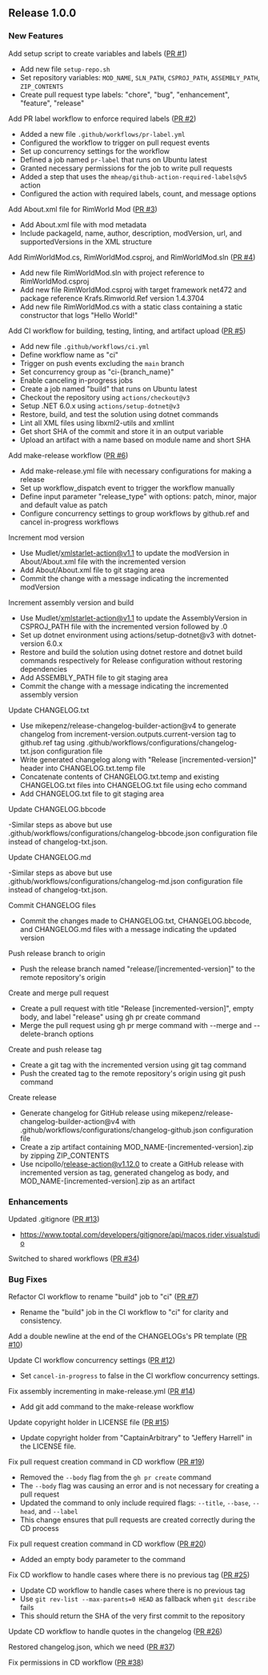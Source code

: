 ## Release 1.0.0

### New Features

Add setup script to create variables and labels ([PR #1](https://github.com/CaptainArbitrary/RimWorldMod/pull/1))

- Add new file `setup-repo.sh`
- Set repository variables: `MOD_NAME`, `SLN_PATH`, `CSPROJ_PATH`, `ASSEMBLY_PATH`, `ZIP_CONTENTS`
- Create pull request type labels: "chore", "bug", "enhancement", "feature", "release"

Add PR label workflow to enforce required labels ([PR #2](https://github.com/CaptainArbitrary/RimWorldMod/pull/2))

- Added a new file `.github/workflows/pr-label.yml`
- Configured the workflow to trigger on pull request events
- Set up concurrency settings for the workflow
- Defined a job named `pr-label` that runs on Ubuntu latest
- Granted necessary permissions for the job to write pull requests
- Added a step that uses the `mheap/github-action-required-labels@v5` action
- Configured the action with required labels, count, and message options

Add About.xml file for RimWorld Mod ([PR #3](https://github.com/CaptainArbitrary/RimWorldMod/pull/3))

- Add About.xml file with mod metadata
- Include packageId, name, author, description, modVersion, url, and supportedVersions in the XML structure

Add RimWorldMod.cs, RimWorldMod.csproj, and RimWorldMod.sln ([PR #4](https://github.com/CaptainArbitrary/RimWorldMod/pull/4))

- Add new file RimWorldMod.sln with project reference to RimWorldMod.csproj
- Add new file RimWorldMod.csproj with target framework net472 and package reference Krafs.Rimworld.Ref version 1.4.3704
- Add new file RimWorldMod.cs with a static class containing a static constructor that logs "Hello World!"

Add CI workflow for building, testing, linting, and artifact upload ([PR #5](https://github.com/CaptainArbitrary/RimWorldMod/pull/5))

- Add new file `.github/workflows/ci.yml`
- Define workflow name as "ci"
- Trigger on push events excluding the `main` branch
- Set concurrency group as "ci-{branch_name}"
- Enable canceling in-progress jobs
- Create a job named "build" that runs on Ubuntu latest
- Checkout the repository using `actions/checkout@v3`
- Setup .NET 6.0.x using `actions/setup-dotnet@v3`
- Restore, build, and test the solution using dotnet commands
- Lint all XML files using libxml2-utils and xmllint
- Get short SHA of the commit and store it in an output variable
- Upload an artifact with a name based on module name and short SHA

Add make-release workflow ([PR #6](https://github.com/CaptainArbitrary/RimWorldMod/pull/6))

- Add make-release.yml file with necessary configurations for making a release
- Set up workflow_dispatch event to trigger the workflow manually
- Define input parameter "release_type" with options: patch, minor, major and default value as patch
- Configure concurrency settings to group workflows by github.ref and cancel in-progress workflows

Increment mod version

- Use Mudlet/xmlstarlet-action@v1.1 to update the modVersion in About/About.xml file with the incremented version
- Add About/About.xml file to git staging area
- Commit the change with a message indicating the incremented modVersion

Increment assembly version and build

- Use Mudlet/xmlstarlet-action@v1.1 to update the AssemblyVersion in CSPROJ_PATH file with the incremented version followed by .0
- Set up dotnet environment using actions/setup-dotnet@v3 with dotnet-version 6.0.x
- Restore and build the solution using dotnet restore and dotnet build commands respectively for Release configuration without restoring dependencies
- Add ASSEMBLY_PATH file to git staging area
- Commit the change with a message indicating the incremented assembly version

Update CHANGELOG.txt

- Use mikepenz/release-changelog-builder-action@v4 to generate changelog from increment-version.outputs.current-version tag to github.ref tag using .github/workflows/configurations/changelog-txt.json configuration file
- Write generated changelog along with "Release [incremented-version]" header into CHANGELOG.txt.temp file
- Concatenate contents of CHANGELOG.txt.temp and existing CHANGELOG.txt files into CHANGELOG.txt file using echo command
- Add CHANGELOG.txt file to git staging area

Update CHANGELOG.bbcode

-Similar steps as above but use .github/workflows/configurations/changelog-bbcode.json configuration file instead of changelog-txt.json.

Update CHANGELOG.md 

-Similar steps as above but use .github/workflows/configurations/changelog-md.json configuration file instead of changelog-txt.json.

Commit CHANGELOG files

- Commit the changes made to CHANGELOG.txt, CHANGELOG.bbcode, and CHANGELOG.md files with a message indicating the updated version

Push release branch to origin

- Push the release branch named "release/[incremented-version]" to the remote repository's origin

Create and merge pull request

- Create a pull request with title "Release [incremented-version]", empty body, and label "release" using gh pr create command
- Merge the pull request using gh pr merge command with --merge and --delete-branch options

Create and push release tag

- Create a git tag with the incremented version using git tag command
- Push the created tag to the remote repository's origin using git push command

Create release

- Generate changelog for GitHub release using mikepenz/release-changelog-builder-action@v4 with .github/workflows/configurations/changelog-github.json configuration file
- Create a zip artifact containing MOD_NAME-[incremented-version].zip by zipping ZIP_CONTENTS
- Use ncipollo/release-action@v1.12.0 to create a GitHub release with incremented version as tag, generated changelog as body, and MOD_NAME-[incremented-version].zip as an artifact

### Enhancements

Updated .gitignore ([PR #13](https://github.com/CaptainArbitrary/RimWorldMod/pull/13))

- https://www.toptal.com/developers/gitignore/api/macos,rider,visualstudio

Switched to shared workflows ([PR #34](https://github.com/CaptainArbitrary/RimWorldMod/pull/34))

### Bug Fixes

Refactor CI workflow to rename "build" job to "ci" ([PR #7](https://github.com/CaptainArbitrary/RimWorldMod/pull/7))

- Rename the "build" job in the CI workflow to "ci" for clarity and consistency.

Add a double newline at the end of the CHANGELOGs's PR template ([PR #10](https://github.com/CaptainArbitrary/RimWorldMod/pull/10))

Update CI workflow concurrency settings ([PR #12](https://github.com/CaptainArbitrary/RimWorldMod/pull/12))

- Set `cancel-in-progress` to false in the CI workflow concurrency settings.

Fix assembly incrementing in make-release.yml ([PR #14](https://github.com/CaptainArbitrary/RimWorldMod/pull/14))

- Add git add command to the make-release workflow

Update copyright holder in LICENSE file ([PR #15](https://github.com/CaptainArbitrary/RimWorldMod/pull/15))

- Update copyright holder from "CaptainArbitrary" to "Jeffery Harrell" in the LICENSE file.

Fix pull request creation command in CD workflow ([PR #19](https://github.com/CaptainArbitrary/RimWorldMod/pull/19))

- Removed the `--body` flag from the `gh pr create` command
- The `--body` flag was causing an error and is not necessary for creating a pull request
- Updated the command to only include required flags: `--title`, `--base`, `--head`, and `--label`
- This change ensures that pull requests are created correctly during the CD process

Fix pull request creation command in CD workflow ([PR #20](https://github.com/CaptainArbitrary/RimWorldMod/pull/20))

- Added an empty body parameter to the command

Fix CD workflow to handle cases where there is no previous tag ([PR #25](https://github.com/CaptainArbitrary/RimWorldMod/pull/25))

- Update CD workflow to handle cases where there is no previous tag
- Use `git rev-list --max-parents=0 HEAD` as fallback when `git describe` fails
- This should return the SHA of the very first commit to the repository

Update CD workflow to handle quotes in the changelog ([PR #26](https://github.com/CaptainArbitrary/RimWorldMod/pull/26))

Restored changelog.json, which we need ([PR #37](https://github.com/CaptainArbitrary/RimWorldMod/pull/37))

Fix permissions in CD workflow ([PR #38](https://github.com/CaptainArbitrary/RimWorldMod/pull/38))

